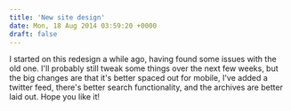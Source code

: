 ```yaml
---
title: 'New site design'
date: Mon, 18 Aug 2014 03:59:20 +0000
draft: false
---
```


I started on this redesign a while ago, having found some issues with the old one. I'll probably still tweak some things over the next few weeks, but the big changes are that it's better spaced out for mobile, I've added a twitter feed, there's better search functionality, and the archives are better laid out. Hope you like it!